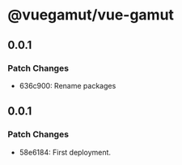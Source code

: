 # @vuegamut/vue-gamut

## 0.0.1

### Patch Changes

- 636c900: Rename packages

## 0.0.1

### Patch Changes

- 58e6184: First deployment.
